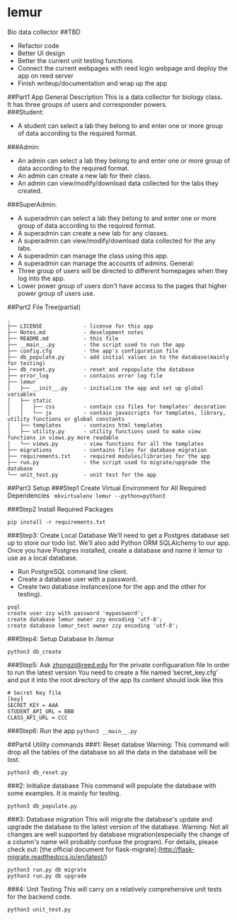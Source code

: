 # lemur
Bio data collector
##TBD
* Refactor code
* Better UI design
* Better the current unit testing functions
* Connect the current webpages with reed login webpage and deploy the app on reed server
* Finish writeup/documentation and wrap up the app

##Part1 App General Description
This is a data collector for biology class.<br>
It has three groups of users and corresponder powers.<br> 
###Student: 
* A student can select a lab they belong to and enter one or more group of data according to the required format. 

###Admin:
* An admin can select a lab they belong to and enter one or more group of data according to the required format.
* An admin can create a new lab for their class.
* An admin can view/modify/download data collected for the labs they created.

###SuperAdmin:
* A superadmin can select a lab they belong to and enter one or more group of data according to the required format.
* A superadmin can create a new lab for any classes.
* A superadmin can view/modify/download data collected for the any labs.
* A superadmin can manage the class using this app.
* A superadmin can manage the accounts of admins.
General:
* Three group of users will be directed to different homepages when they log into the app. 
* Lower power group of users don't have access to the pages that higher power group of users use. 

##Part2 File Tree(partial)
```
.
├── LICENSE             - license for this app
├── Notes.md            - development notes
├── README.md           - this file
├── __main__.py         - the script used to run the app
├── config.cfg          - the app's configuration file
├── db_populate.py      - add initial values in to the database(mainly for testing)
├── db_reset.py         - reset and repopulate the database
├── error_log           - contains error log file
├── lemur
│   ├── __init__.py     - initialize the app and set up global variables
│   ├── static
│   │   ├── css         - contain css files for templates' decoration
│   │   └── js          - contain javascripts for templates, library, utility functions or global constants
│   ├── templates       - contains html templates
│   ├── utility.py      - utility functions used to make view functions in views.py more readable
│   └── views.py        - view functions for all the templates
├── migrations          - contains files for database migration
├── requirements.txt    - required modules/libraries for the app
├── run.py              - the script used to migrate/upgrade the database
└── unit_test.py        - unit test for the app
```
##Part3 Setup
###Step1 Create Virtual Environment for All Required Dependencies
``` mkvirtualenv lemur --python=python3```

###Step2 Install Required Packages
```
pip install -r requirements.txt
```

###Step3: Create Local Database
We’ll need to get a Postgres database set up to store our todo list. We’ll also add Python ORM SQLAlchemy to our app. Once you have Postgres installed, create a database and name it lemur to use as a local database. <br>
* Run PostgreSQL command line client.
* Create a database user with a password.
* Create two database instances(one for the app and the other for testing).

```
psql
create user zzy with password 'mypassword';
create database lemur owner zzy encoding 'utf-8'; 
create database lemur_test owner zzy encoding 'utf-8'; 
```

###Step4: Setup Database
In /lemur
```
python3 db_create
```

###Step5: Ask zhongzi@reed.edu for the private configuaration file
In order to run the latest version
You need to create a file named ’secret_key.cfg’ and put it into the root directory of the app
Its content should look like this
```
# Secret Key file
[key]
SECRET_KEY = AAA
STUDENT_API_URL = BBB
CLASS_API_URL = CCC
```

###Step6: Run the app `python3 __main__.py`


##Part4 Utility commands
###1: Reset databse
Warning: This command will drop all the tables of the database so all the data in the database will be lost.
```
python3 db_reset.py
```
###2: Initialize database
This command will populate the database with some examples. It is mainly for testing.
```
python3 db_populate.py
```
###3: Database migration
This will migrate the database's update and upgrade the database to the latest version of the database.
Warning: Not all changes are well supported by database migration(especially the change of a column's name will probably confuse the program). For details, please check out: [the official document for flask-migrate]:(http://flask-migrate.readthedocs.io/en/latest/)
```
python3 run.py db migrate
python3 run.py db upgrade
```
###4: Unit Testing
This will carry on a relatively comprehensive unit tests for the backend code.
```
python3 unit_test.py
```
